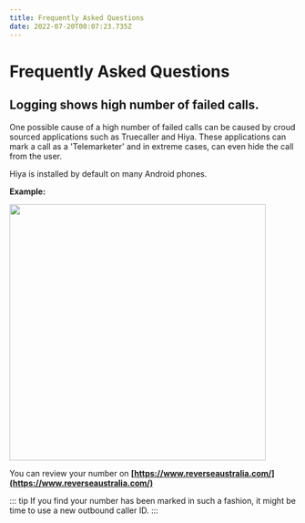 ```yaml
---
title: Frequently Asked Questions
date: 2022-07-20T00:07:23.735Z
---
```

# Frequently Asked Questions

## Logging shows high number of failed calls.

One possible cause of a high number of failed calls can be caused by croud sourced applications such as Truecaller and Hiya. 
These applications can mark a call as a 'Telemarketer' and in extreme cases, can even hide the call from the user.

Hiya is installed by default on many Android phones.


**Example:**

<img style="width: auto; height: 450px;" src="/images/scam_call.png"> 

You can review your number on **[https://www.reverseaustralia.com/](https://www.reverseaustralia.com/)**

::: tip
If you find your number has been marked in such a fashion, it might be time to use a new outbound caller ID.
:::